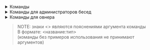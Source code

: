 <details>
<summary>Команды</summary>
  
  <br>

  - `admins` - список администраторов беседы
	
  <br>

  - `fixlayout` - изменение раскладки текста
    > Идея взята с программы [Punto Switcher](https://yandex.ru/soft/punto/win/)

  <br>

  - `roll` - генератор случайных чисел/ответов
 
    - Примеры использования:
      - `roll`
        > Случайное число от 1 до 100
      - `roll 7-27` (`roll <start:int>-<end:int>`)
        > Случайное число из промежутка чисел
      - `roll foo, bar, baz, "Item with spaces"` (`roll <items:list>`)
        > Случайный элемент из списка
	
  <br>

  - `shazam` - определение аудио
    > Работает на музыке и голосовых сообщениях \
    > (Также учитываются и ответы на сообщения содержащие вложения) \
    > Бэкенд: [Shazam](http://shazam.com) ([shazamio](dotX12/ShazamIO))
  
  <br>

  - `trans` - перевод текста сообщений
    > (Язык текста определяется автоматически) \
    > Бэкенд: [Google Translate](https://translate.google.com) ([async-google-trans-new](sevenc-nanashi/async-google-trans-new))
    
    - Примеры использования:
      - `trans`
        > Перевод текста на английский
      - `trans de` (`trans <lang_code>`)
        > Перевод текста на немецкий
  
  <br>

  - `wh` - отправка картинок с сайта [wallhaven](https://wallhaven.cc)
    > Документация по параметрам: [тут](https://wallhaven.cc/help/api)

    - Примеры использования:
	  - `wh`
	  - `wh Abstract` (`wh <query>`)
        > Картинка по запросу "Abstract"
	  - `wh Abstract 100` (`wh <q> <categories:wh_switches>`)
        > Картинка по запросу "Abstract" с категорией "General"
	  - `wh Abstract 100 100` (`wh <q> <categories:wh_switches> <purity:wh_categories>`)
	    > Картинка по запросу "Abstract" с категорией "General", только SFW
  
  <br>

  - `whoami` - роль пользователя в беседе
  
  <br>

  - `whreset` - очистка кэша чата команды `wh`
    > NOTE: Работает только в личных сообщениях \
	> (для использования в беседах, требуются права администратора)
  
  <br>

  - `muted` - список замьюченных в беседе
  
  <br>

  - `mutedby` - список замьюченных в беседе администратором

    - Примеры использования:
       - `mutedby @id1` (`mutedby <user:mention>`)
  
  <br>

  - `help` - ссылка на этот документ
  
  <br>

</details>

<details>
<summary>Команды для администраторов бесед</summary>
  
  <br>

  - `giveadmin` - добавление пользователя в администраторы беседы

    - Примеры использования:
      - `giveadmin @id1` (`giveadmin <user:mention>`)
  
  <br>

  - `kick` - исключение пользователя из беседы

    - Примеры использования:
      - `kick @id1` (`kick <user:mention>`)
  
  <br>

  - `invite` - приглашение пользователя в беседу

    - Примеры использования:
      - `invite @id1` (`invite <user:mention>`)
  
  <br>

  - `forceinvite` - форсированное приглашение пользователя в беседу
    > Сработает если у пользователя разрешены приглашения в настройках приватности
  
  <br>

  - `mute` - автоматическое удаление сообщений пользователя

    - Примеры использования:
      - `mute @id1 30` (`mute <user:mention> <minutes:float>`)
        > Мут пользователя @id1 на 30 минут
  
  <br>

  - `unmute` - отмена действия команды `mute` на пользователя

    - Примеры использования:
      - `unmute @id1` (`unmute <user:mention>`)
  
  <br>

  - `takeadmin` - удаление пользователя из администраторов беседы

    - Примеры использования:
      - `takeadmin @id1` (`takeadmin <user:mention>`)
  
  <br>

  - `whreset` - очистка кэша беседы команды `wh`
  
  <br>

</details>

<details>
<summary>Команды для овнера</summary>
  
  <br>

  - `whgreset` - очистка кэша команды `wh` глобально
  
  <br>

</details>

> NOTE: знаки <> являются пояснениями аргумента команды \
> В формате: <название:тип> \
> (команды без примеров использования не принимают аргументов)
